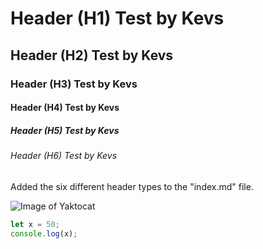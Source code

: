 # Header (H1) Test by Kevs
## Header (H2) Test by Kevs
### Header (H3) Test by Kevs
#### Header (H4) Test by Kevs
##### Header (H5) Test by Kevs
###### Header (H6) Test by Kevs

Added the six different header types to the "index.md" file.

![Image of Yaktocat](https://octodex.github.com/images/yaktocat.png)

``` javascript
let x = 50;
console.log(x);
```
